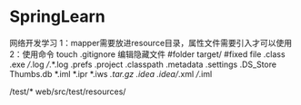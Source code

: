 # SpringLearn
网络开发学习
1：mapper需要放进resource目录，属性文件需要引入才可以使用
2：使用命令 touch .gitignore   编辑隐藏文件
#folder
target/
#fixed file
.class
.exe
*/*.log
*/*.*.log
.prefs
.project
.classpath
.metadata
.settings
.DS_Store
Thumbs.db
*.iml
*.ipr
*.iws
*.tar.gz
.idea
.idea/*.xml
*/*.iml

/test/*
web/src/test/resources/